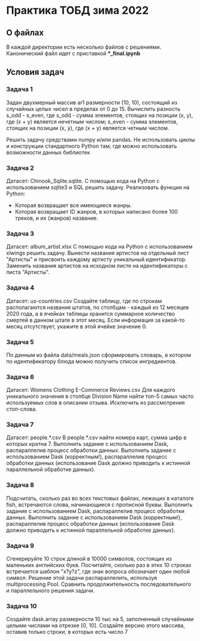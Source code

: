 # Практика ТОБД зима 2022

## О файлах
В каждой директории есть несколько файлов с решениями. Канонический файл идет с приставкой **\*_final.ipynb**

## Условия задач

### Задача 1
Задан двухмерный массив ar1 размерности (10, 10), состоящий из случайных целых чисел в пределах от 0 до 15. Вычислить разность s\_odd - s\_even, где s\_odd - сумма элементов, стоящих на позиции (x, y), где (x + y) является нечетным числом; s\_even - сумма элементов, стоящих на позиции (x, y), где (x + y) является четным числом.

Решить задачу средствами numpy и/или pandas. Не использовать циклы и конструкции стандартного Python там, где можно использовать возможности данных библиотек

### Задача 2
Датасет: Chinook\_Sqlite.sqlite. С помощью кода на Python с использованием sqlite3 и SQL решить задачу. Реализовать функции на Python:
- Которая возвращает все имеющиеся жанры.
- Которая возвращает ID жанров, в которых написано более 100 треков, и их (жанров) название.


### Задача 3
Датасет: album\_artist.xlsx
С помощью кода на Python с использованием xlwings решить задачу. Вынести названия артистов на отдельный лист &quot;Артисты&quot; и присвоить каждому артисту уникальный идентификатор. Заменить названия артистов на исходном листе на идентификаторы с листа &quot;Артисты&quot;.


### Задача 4
Датасет: us-countries.csv
Создайте таблицу, где по строкам располагаются названия штатов, по столбцам - каждый из 12 месяцев 2020 года, а в ячейках таблицы хранится суммарное количество смертей в данном штате в этот месяц. Если информация за какой-то месяц отсутствует, укажите в этой ячейке значение 0.

### Задача 5
По данным из файла data/meals.json сформировать словарь, в котором по идентификатору блюда можно получить список ингредиентов.

### Задача 6
Датасет: Womens Clothing E-Commerce Reviews.csv
Для каждого уникального значения в столбце Division Name найти топ-5 самых часто используемых слов в описании отзыва. Исключить из рассмотрения стоп-слова.

### Задача 7

Датасет: people.\*.csv
В people.\*.csv найти номера карт, сумма цифр в которых кратна 7. Выполнить задание с использованием Dask, распараллелив процесс обработки данных. Выполнить задание с использованием Dask (корректным!), распараллелив процесс обработки данных (использование Dask должно приводить к истинной параллельной обработке данных).

### Задача 8
Подсчитать, сколько раз во всех текстовых файлах, лежащих в каталоге fish, встречаются слова, начинающиеся с прописной буквы. Выполнить задание с использованием Dask, распараллелив процесс обработки данных. Выполнить задание с использованием Dask (корректным!), распараллелив процесс обработки данных (использование Dask должно приводить к истинной параллельной обработке данных).

### Задача 9
Сгенерируйте 10 строк длиной в 10000 символов, состоящих из маленьких английских букв. Посчитайте, сколько раз в этих 10 строках встречается шаблон &quot;x?y?z&quot;, где знак вопроса обозначает один любой символ. Решение этой задачи распараллелить, используя multiprocessing Pool. Сравнить продолжительность последовательного и параллельного решения задачи.


### Задача 10
Создайте dask.array размерности 10 тыс на 5, заполненный случайными целыми числами на отрезке [0, 10]. Создайте версию этого массива, оставив только строки, в которых есть число 7